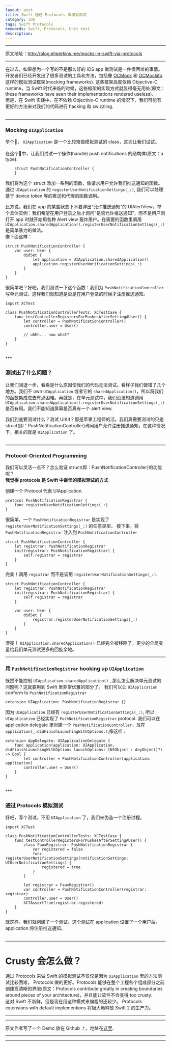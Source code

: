 ```yaml
---
layout: post
title: Swift 通过 Protocols 做模拟测试
category: iOS
tags: Swift Protocols
keywords: Swift, Protocols, Unit test
description:
---
```



***
原文地址：<http://blog.eliperkins.me/mocks-in-swift-via-protocols>
***


在过去，如果想为一个写的不是那么好的 iOS app 做测试是一件很困难的事情。开发者们已经开发出了很多测试的工具和方法，包括像 [OCMock](http://ocmock.org/) 和 [OCMockito](https://github.com/jonreid/OCMockito) 这样的模拟测试框架(mocking frameworks). 这些框架高度依赖 Objective-C runtime，当 Swift 时代来临的时候，这些框架的实现方式就显得毫无用处(原文：these frameworks have seen their implementations rendered useless). <br />
但是，在 Swift 实践中，在不依赖 Objective-C runtime 的情况下，我们可能有更好的方法来对我们的代码进行 hacking 和 swizzling.         
<br />

***

### Mocking `UIApplication`

举个🌰， `UIApplication` 是一个比较难做模拟测试的 class，这次让我们试试。<br /> <br />
在这个🌰中，让我们试试一个操作(handle) push notifications 的结构体(原文：a type). <br />

		struct PushNotificationController {
		}

我们将为这个 struct 添加一系列的函数，像请求用户允许我们推送通知的函数。通过 `UIApplication` 的 `registerUserNotificationSettings(_:)`, 我们可以处理基于 device token 等的推送和代理的函数调用。     

比方说，我们在 app 的某些状态下不要弹出“允许推送通知”的 UIAlertView，举个具体实例：我们希望在用户登录之后才询问“是否允许推送通知”，而不是用户刚打开 app 时就开始用各种 Alert view 轰炸用户。在需要的函数里调用 `UIApplication.sharedApplication().registerUserNotificationSettings(_:)`是简单暴力的做法。<br />
像下面这样：

	struct PushNotificationController {
	    var user: User {
	        didSet {
	            let application = UIApplication.sharedApplication()
	            application.registerUserNotificationSettings(_:)
	        }
	    }
	}

很简单吧？好吧，我们测试一下这个函数：我们为 `PushNotificationController` 写单元测试，这样我们就知道是否是在用户登录的时候才注册推送通知。

	import XCTest
	
	class PushNotificationControllerTests: XCTestCase {
	    func testControllerRegistersForPushesAfterSettingAUser() {
	        let controller = PushNotificationController()
	        controller.user = User()
	        
	        // uhhh... now what?
	    }
	}

<br />
***

### 测试出了什么问题？
让我们回退一步，看看是什么原因使我们的代码无法测试。看样子我们做错了几个地方。我们不 own `UIApplication` 或者它的 `sharedApplication()`，所以将我们的函数集成进去有点困难。再就是，在单元测试中，我们没法知道调用 `UIApplication.sharedApplication().registerUserNotificationSettings(_:)` 是否有用。我们不能知道屏幕是否真有一个 alert view.  <br />

我们到底要测试什么？测试 UIKit？那是苹果工程师的活。我们真需要测试的只是 struct(即：PushNotificationController)询问用户允许注册推送通知，在这种情况下，相关的就是 `UIApplication` 了。
<br /> <br />
***

### Protocol-Oriented Programming

我们可以灵活一点不？怎么验证 struct(即：PushNotificationController)的功能呢？<br />
**我觉得 protocols 是 Swift 中最佳的模拟测试的方式**
<br />

创建一个 Protocol 代表 UIApplication. 

	protocol PushNotificationRegistrar {
	    func registerUserNotificationSettings(_:)
	} 

很简单，一个 `PushNotificationRegistrar` 是实现了 `registerUserNotificationSettings(_:)` 的任意类型。
接下来，将 `PushNotificationRegistrar` 注入到 `PushNotificationController` 

	struct PushNotificationController {
	    let registrar: PushNotificationRegistrar
	    init(registrar: PushNotificationRegistrar) {
	        self.registrar = registrar
	    }
	}

完美！调用 `registrar` 而不是调用 `registerUserNotificationSettings(_:)`.
	
	struct PushNotificationController {
	    let registrar: PushNotificationRegistrar
	    init(registrar: PushNotificationRegistrar) {
	        self.registrar = registrar
	    }
	
	    var user: User {
	        didSet {
	            registrar.registerUserNotificationSettings(_:)
	        }
	    }
	}

漂亮！ `UIApplication.sharedApplication()` 已经完全被移除了，更少的全局变量给我们单元测试更多的回旋余地。
<br />
***

### 用 `PushNotificationRegistrar` hooking up `UIApplication`
既然不能控制 `UIApplication.sharedApplication()` , 那么怎么解决单元测试的问题呢？这就要用到 Swift 里非常优雅的部分了。
我们可以让 `UIApplication` conform to `PushNotificationRegistrar`

	extension UIApplication: PushNotificationRegistrar {}
	
因为 `UIApplication` 已经有 `registerUserNotificationSettings(_:)`, 所以 `UIApplication` 已经实现了 `PushNotificationRegistrar` protocol. 我们可以在 application delegate 里创建一个 `PushNotificationController`，放在 `application(_:didFinishLaunchingWithOptions:)`,像这样：

	extension AppDelegate: UIApplicationDelegate {
	    func application(application: UIApplication, didFinishLaunchingWithOptions launchOptions: [NSObject : AnyObject]?) -> Bool {
	        let controller = PushNotificationController(application: application)
	        controller.user = User()
	    }
	}	
<br />
***

### 通过 Protocols 模拟测试
好吧，写个测试。不用 `UIApplication` 了，我们来伪造一个注册过程。

	import XCTest
	
	class PushNotificationControllerTests: XCTestCase {
	    func testControllerRegistersForPushesAfterSettingAUser() {
	        class FauxRegistrar: PushNotificationRegistrar {
	            var registered = false
	            func registerUserNotificationSettings(notificationSettings: UIUserNotificationSettings) {
	                registered = true
	            }
	        }
	
	        let registrar = FauxRegistrar()
	        var controller = PushNotificationController(registrar: registrar)
	        controller.user = User()
	        XCTAssertTrue(registrar.registered)
	    }
	}

就这样，我们就创建了一个测试。这个测试在 application 设置了一个用户后，application 将注册推送通知。
<br /> <br />
***

# Crusty 会怎么做？
通过 Protocols 来做 Swift 的模拟测试不仅仅是因为 `UIApplication` 里的方法测试比较困难， Protocols 做的更好。Protocols 能够在整个工程各个组成部分之前创建高清晰的界限(原文：Protocols contribute greatly in creating boundaries around pieces of your architecture)，并且能让软件不会变得 too crusty. <br />
这对 Swift 不新鲜，但是现在用这种模式来编程的还较少。 Protocols extensions with default implementions 将极大地释放 Swift 2 的生产力。 <br />

***
***

原文作者写了一个 Demo 放在 Github 上，地址在[这里](https://gist.github.com/eliperkins/8f4115151497dc1953ea).

***
***
























